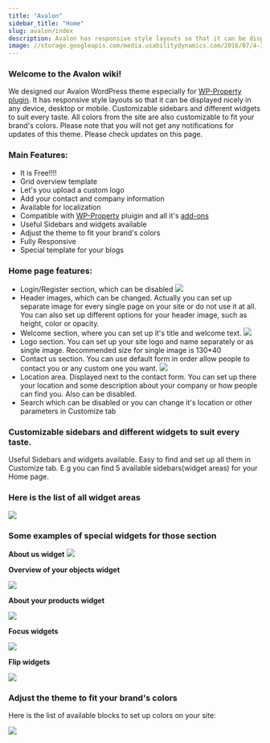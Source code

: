 ```yaml
---
title: "Avalon"
sidebar_title: "Home"
slug: avalon/index
description: Avalon has responsive style layouts so that it can be displayed nicely in any device, desktop or mobile. Customizable sidebars and different widgets to suit every taste. All colors from the site are also customizable to fit your brand’s colors.
image: //storage.googleapis.com/media.usabilitydynamics.com/2016/07/4-300x300.png
---
```


### Welcome to the Avalon wiki!

We designed our Avalon WordPress theme especially for [WP-Property plugin](https://www.usabilitydynamics.com/product/wp-property). It has responsive style layouts so that it can be displayed nicely in any device, desktop or mobile. Customizable sidebars and different widgets to suit every taste. All colors from the site are also customizable to fit your brand's colors. Please note that you will not get any notifications for updates of this theme. Please check updates on this page. 


### Main Features:

*   It is Free!!!!
*   Grid overview template
*   Let's you upload a custom logo
*   Add your contact and company information
*   Available for localization
*  Compatible with [WP-Property](https://www.usabilitydynamics.com/product/wp-property) pluigin and all it's [add-ons](https://www.usabilitydynamics.com/product/wp-property#addons)
*   Useful Sidebars and widgets available
*   Adjust the theme to fit your brand's colors
*   Fully Responsive
*   Special template for your blogs

### Home page features:

*   Login/Register section, which can be disabled
![](https://storage.googleapis.com/media.usabilitydynamics.com/2016/07/avalon-log-in.jpg)
*   Header images, which can be changed. Actually you can set up separate image for every single page on your site or do not use it at all. You can also set up different options for your header image, such as height, color or opacity.
*   Welcome section, where you can set up it's title and welcome text.
![](https://storage.googleapis.com/media.usabilitydynamics.com/2016/07/avalon.jpg)
*   Logo section. You can set up your site logo and name separately or as single image. Recommended size for single image is 130*40
*   Contact us section. You can use default form in order allow people to contact you or any custom one you want.
![](https://storage.googleapis.com/media.usabilitydynamics.com/2016/07/avalon-contact-us.jpg)
*   Location area. Displayed next to the contact form. You can set up there your location and some description about your company or how people can find you. Also can be disabled.
*   Search which can be disabled or you can change it's location or other parameters in Customize tab

### Customizable sidebars and different widgets to suit every taste.

Useful Sidebars and widgets available. Easy to find and set up all them in Customize tab. E.g you can find 5 available sidebars(widget areas) for your Home page.

### Here is the list of all widget areas

![](https://storage.googleapis.com/media.usabilitydynamics.com/2016/07/avalon-all-widget-areas.jpg)

### Some examples of special widgets for those section

**About us widget**
![](https://storage.googleapis.com/media.usabilitydynamics.com/2016/07/avalon-widgets.jpg)

**Overview of your objects widget**

![](https://storage.googleapis.com/media.usabilitydynamics.com/2016/07/avalon-widgets4.jpg)

**About your products widget**

![](https://storage.googleapis.com/media.usabilitydynamics.com/2016/07/avalon-widgets3.jpg)

**Focus widgets**

![](https://storage.googleapis.com/media.usabilitydynamics.com/2016/07/avalon-widgets2.jpg)

**Flip widgets**

![](https://storage.googleapis.com/media.usabilitydynamics.com/2016/07/avalon-widgets5.jpg)

### Adjust the theme to fit your brand's colors

Here is the list of available blocks to set up colors on your site:

![](https://storage.googleapis.com/media.usabilitydynamics.com/2017/11/ac356845-avalon-color-settings.png)